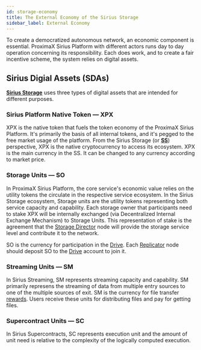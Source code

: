 ```yaml
---
id: storage-economy
title: The External Economy of the Sirius Storage
sidebar_label: External Economy
---
```


To create a democratized autonomous network, an economic component is essential. ProximaX Sirius Platform with different actors runs day to day operation concerning its responsibility. Each does work, and to create a fair incentive scheme, the system relies on digital assets.

## Sirius Digial Assets (SDAs)

**[Sirius Storage](overview.md)** uses three types of digital assets that are intended for different purposes.

### Sirius Platform Native Token — XPX

XPX is the native token that fuels the token economy of the ProximaX Sirius Platform. It's primarily the basis of all internal tokens, and it's pegged to the free market usage of the platform. From the Sirius Storage (or **[SS](overview.md)**) perspective, XPX is the native cryptocurrency to access its ecosystem. XPX is the main currency in the SS. It can be changed to any currency according to market price.

### Storage Units — SO

In ProximaX Sirius Platform, the core service's economic value relies on the utility tokens the circulate in the respective service ecosystem. In the Sirius Storage ecosystem, Storage units are the utility tokens representing both service capacity and capability. Each storage owner that participants need to stake XPX will be internally exchanged (via Decentralized Internal Exchange Mechanism) to Storage Units. This representation of stake is the agreement that the [Storage Director](roles.md#director-node) node will provide the storage service level and contribute it to the network.

SO is the currency for participation in the [Drive](built_in_features/drive.md). Each [Replicator](roles.md#replicator-node) node should deposit SO to the [Drive](built_in_features/drive.md) account to join it.

### Streaming Units — SM

In Sirius Streaming, SM represents streaming capacity and capability. SM primarily represens the streaming of data from multiple entry sources to one of the multiple sources of exit. SM is the currency for file transfer [rewards](reward.md). Users receive these units for distributing files and pay for getting files.

### Supercontract Units — SC

In Sirius Supercontracts, SC represents execution unit and the amount of unit need is relative to the complexity of the logically computed execution.